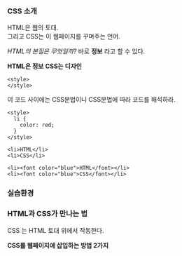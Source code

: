 ### CSS 소개

HTML은 웹의 토대.  
그리고 CSS는 이 웹페이지를 꾸며주는 언어.  

*HTML의 본질은 무엇일까?*
바로 **정보** 라고 할 수 있다.

**HTML은 정보**
**CSS는 디자인**

```
<style>
</style>
```

이 코드 사이에는 CSS문법이니 CSS문법에 따라 코드를 해석하라.

```
<style>
  li {
    color: red;
  }
</style>
```

```
<li>HTML</li>
<li>CSS</li>
```

```
<li><font color="blue">HTML</font></li>
<li><font color="blue">CSS</font></li>
```

### 실습환경

### HTML과 CSS가 만나는 법

CSS 는 HTML 토대 위에서 작동한다.  

**CSS를 웹페이지에 삽입하는 방법 2가지**
